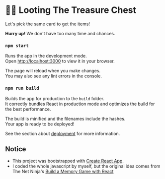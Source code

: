 # 🏴‍☠️ Looting The Treasure Chest

Let's pick the same card to get the items!

**Hurry up!** We don't have too many time and chances.

### `npm start`

Runs the app in the development mode.\
Open [http://localhost:3000](http://localhost:3000) to view it in your browser.

The page will reload when you make changes.\
You may also see any lint errors in the console.

### `npm run build`

Builds the app for production to the `build` folder.\
It correctly bundles React in production mode and optimizes the build for the best performance.

The build is minified and the filenames include the hashes.\
Your app is ready to be deployed!

See the section about [deployment](https://facebook.github.io/create-react-app/docs/deployment) for more information.

## Notice
- This project was bootstrapped with [Create React App](https://github.com/facebook/create-react-app).
- I coded the whole javascript by myself, but the original idea comes from The Net Ninja's [Build a Memory Game with React](https://www.youtube.com/watch?v=ZCKohZwGZMw&list=PL4cUxeGkcC9iQ7g2eoNXHCJBBBz40S_Lm)